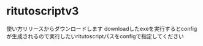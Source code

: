 # ritutoscriptv3
使い方リリースからダウンロードします
downloadしたexeを実行するとconfigが生成されるので実行したいritutoscriptパスをconfigで指定してください

